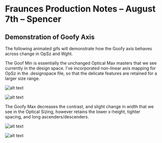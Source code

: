 # Fraunces Production Notes – August 7th – Spencer

## Demonstration of Goofy Axis

The following animated gifs will demonstrate how the Goofy axis behaves across change in OpSz and Wght. 

The Goof Min is essentially the unchanged Optical Max masters that we see currently in the design space. I've incorporated non-linear axis mapping for OpSz in the .designspace file, so that the delicate features are retained for a larger size range.

![alt text](https://github.com/sponcey/Fraunces/blob/master/documentation/proofs/080819/OpSzChange_wghtMax_goofMin.gif "OpSz Change, Wght Max Goof Min")

![alt text](https://github.com/sponcey/Fraunces/blob/master/documentation/proofs/080819/OpSzChange_wghtMin_goofMin.gif "OpSz Change, Wght Min Goof Min")

The Goofy Max decreases the contrast, and slight change in width that we see in the Optical Sizing, however retains the lower x-height, tighter spacing, and long ascenders/descenders.

![alt text](https://github.com/sponcey/Fraunces/blob/master/documentation/proofs/080819/OpSzChange_wghtMax_goofMax.gif "OpSz Change, Wght Max Goof Max")

![alt text](https://github.com/sponcey/Fraunces/blob/master/documentation/proofs/080819/OpSzChange_wghtMin_goofMax.gif "OpSz Change, Wght Min Goof Max")